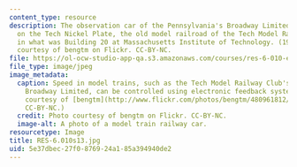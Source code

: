 ```yaml
---
content_type: resource
description: The observation car of the Pennsylvania's Broadway Limited Operating
  on the Tech Nickel Plate, the old model railroad of the Tech Model Railroad Club
  in what was Building 20 at Massachusetts Institute of Technology. (1977). Photo
  courtesy of bengtm on Flickr. CC-BY-NC.
file: https://ol-ocw-studio-app-qa.s3.amazonaws.com/courses/res-6-010-electronic-feedback-systems-spring-2013/5e37dbec27f0876924a185a394940de2_RES-6.010s13.jpg
file_type: image/jpeg
image_metadata:
  caption: Speed in model trains, such as the Tech Model Railway Club's Pennsylvania's
    Broadway Limited, can be controlled using electronic feedback systems. (Photo
    courtesy of [bengtm](http://www.flickr.com/photos/bengtm/480961812/) on Flickr.
    CC-BY-NC.)
  credit: Photo courtesy of bengtm on Flickr. CC-BY-NC.
  image-alt: A photo of a model train railway car.
resourcetype: Image
title: RES-6.010s13.jpg
uid: 5e37dbec-27f0-8769-24a1-85a394940de2
---
```

